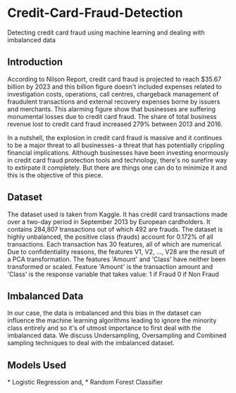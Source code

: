 # Credit-Card-Fraud-Detection
Detecting credit card fraud using machine learning and dealing with imbalanced data

<h2> Introduction </h2>
According to Nilson Report, credit card fraud is projected to reach $35.67 billion by 2023 and this billion figure doesn't included expenses related to investigation costs, operations, call centres, chargeback management of fraudulent transactions and external recovery expenses borne by issuers and merchants. This alarming figure show that businesses are suffering monumental losses due to credit card fraud. The share of total business revenue lost to credit card fraud increased 279% between 2013 and 2016. 


In a nutshell, the explosion in credit card fraud is massive and it continues to be a major threat to all businesses - a threat that has potentially crippling financial implications. Although businesses have been investing enormously in credit card fraud protection tools and technology, there's no surefire way to extirpate it completely. But there are things one can do to minimize it and this is the objective of this piece.

<h2> Dataset </h2>
The dataset used is taken from Kaggle. It has credit card transactions made over a two-day period in September 2013 by European cardholders. It contains 284,807 transactions out of which 492 are frauds. The dataset is highly unbalanced, the positive class (frauds) account for 0.172% of all transactions. Each transaction has 30 features, all of which are numerical. Due to confidentiality reasons, the features V1, V2, ..., V28 are the result of a PCA transformation. The features 'Amount' and 'Class' have neither been transformed or scaled. Feature 'Amount' is the transaction amount and 'Class' is the response variable that takes value:
1 if Fraud
0 if Non Fraud

<h2> Imbalanced Data </h2>
In our case, the data is imbalanced and this bias in the dataset can influence the machine learning algorithms leading to ignore the minority class entirely and so it's of utmost importance to first deal with the imbalanced data. We discuss Undersampling, Oversampling and Combined sampling techniques to deal with the imbalanced dataset.

<h2> Models Used </h2>
* Logistic Regression and,
* Random Forest Classifier
